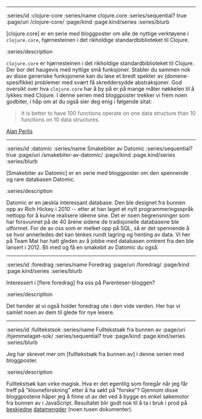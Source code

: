 --------------------------------------------------------------------------------
:series/id :clojure-core
:series/name clojure.core
:series/sequential? true
:page/uri /clojure-core/
:page/kind :page.kind/series
:series/blurb

[clojure.core] er en serie med bloggposter om alle de nyttige verktøyene i
`clojure.core`, hjørnesteinen i det rikholdige standardbiblioteket til Clojure.

:series/description

`clojure.core` er hjørnesteinen i det rikholdige standardbiblioteket til
Clojure. Der bor det haugevis med nyttige små funksjoner. Stabler du sammen nok
av disse generiske funksjonene kan du løse et bredt spekter av
(domene-spesifikke) problemer med svært få skreddersydde abstraksjoner. God
oversikt over hva `clojure.core` har å by på er på mange måter nøkkelen til å
lykkes med Clojure. I denne serien med bloggposter trekker vi frem noen
godbiter, i håp om at du også sier deg enig i følgende sitat:

> It is better to have 100 functions operate on one data structure than 10
> functions on 10 data structures.

[Alan Perlis](https://en.wikipedia.org/wiki/Epigrams_on_Programming)

--------------------------------------------------------------------------------
:series/id :datomic
:series/name Smakebiter av Datomic
:series/sequential? true
:page/uri /smakebiter-av-datomic/
:page/kind :page.kind/series
:series/blurb

[Smakebiter av Datomic] er en serie med bloggposter om
den spennende og rare databasen Datomic.

:series/description

Datomic er en jæskla interessant database. Den ble designet fra bunnen opp av
Rich Hickey i 2010 -- etter at han laget et nytt programmeringsspråk nettopp for
å kunne realisere idéene sine. Det er noen begrensninger som har forsvunnet på
de 40 årene sidene de tradisjonelle databasene ble utformet. For de av oss som
er melket opp på SQL, så er det spennende å se hvor annerledes det kan tenkes
rundt lagring og henting av data. Vi her på Team Mat har hatt gleden av å jobbe
med databasen omtrent fra den ble lansert i 2012. Bli med og få en smakebit av
Datomic du også.

--------------------------------------------------------------------------------
:series/id :foredrag
:series/name Foredrag
:page/uri /foredrag/
:page/kind :page.kind/series
:series/blurb

Interessert i [flere foredrag] fra oss på Parenteser-bloggen?

:series/description

Det hender at vi også holder foredrag ute i den vide verden. Her har vi samlet
noen av dem til glede for nye lesere.

--------------------------------------------------------------------------------
:series/id :fulltekstsok
:series/name Fulltekstsøk fra bunnen av
:page/uri /hjemmelaget-sok/
:series/sequential? true
:page/kind :page.kind/series
:series/blurb

Jeg har skrevet mer om [fulltekstsøk fra bunnen av] i denne serien med
bloggposter.

:series/description

Fulltekstsøk kan virke magisk. Hva er det egentlig som foregår når jeg får treff
på "klovneforskning" etter å ha søkt på "forske"? Gjennom disse bloggpostene
håper jeg å finne ut av det ved å bygge en enkel søkemotor fra bunnen av i
JavaScript. Resultatet blir godt nok til å ta i bruk i prod på
[beskjedne](https://www.matvaretabellen.no/)
[datamengder](https://smilefjes.mattilsynet.no/) (noen tusen dokumenter).
